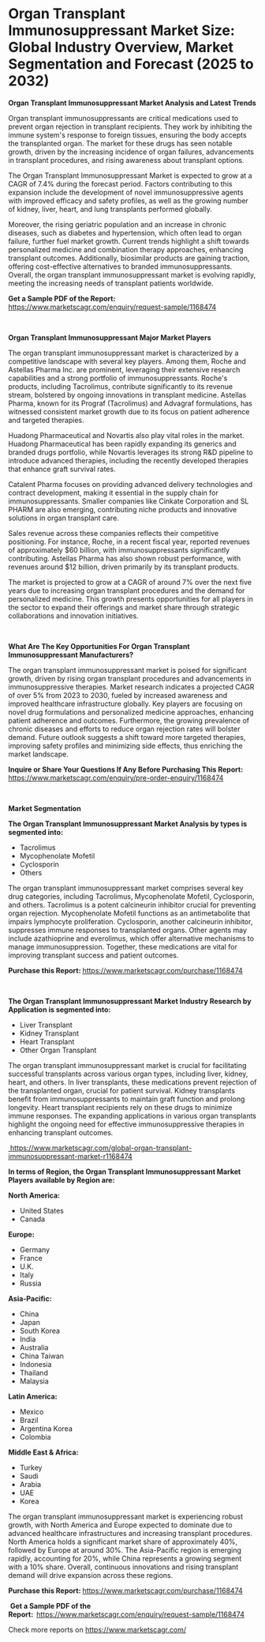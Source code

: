 <p><h1>Organ Transplant Immunosuppressant Market Size: Global Industry Overview, Market Segmentation and Forecast (2025 to 2032)</h1></p><p><strong>Organ Transplant Immunosuppressant Market Analysis and Latest Trends</strong></p>
<p><p>Organ transplant immunosuppressants are critical medications used to prevent organ rejection in transplant recipients. They work by inhibiting the immune system's response to foreign tissues, ensuring the body accepts the transplanted organ. The market for these drugs has seen notable growth, driven by the increasing incidence of organ failures, advancements in transplant procedures, and rising awareness about transplant options.</p><p>The Organ Transplant Immunosuppressant Market is expected to grow at a CAGR of 7.4% during the forecast period. Factors contributing to this expansion include the development of novel immunosuppressive agents with improved efficacy and safety profiles, as well as the growing number of kidney, liver, heart, and lung transplants performed globally. </p><p>Moreover, the rising geriatric population and an increase in chronic diseases, such as diabetes and hypertension, which often lead to organ failure, further fuel market growth. Current trends highlight a shift towards personalized medicine and combination therapy approaches, enhancing transplant outcomes. Additionally, biosimilar products are gaining traction, offering cost-effective alternatives to branded immunosuppressants. Overall, the organ transplant immunosuppressant market is evolving rapidly, meeting the increasing needs of transplant patients worldwide.</p></p>
<p><strong>Get a Sample PDF of the Report:&nbsp;</strong> <a href="https://www.marketscagr.com/enquiry/request-sample/1168474?utm_campaign=2942&utm_medium=2&utm_source=Github&utm_content=ia&utm_term=29032025&utm_id=organ-transplant-immunosuppressant">https://www.marketscagr.com/enquiry/request-sample/1168474</a></p>
<p>&nbsp;</p>
<p><strong>Organ Transplant Immunosuppressant Major Market Players</strong></p>
<p><p>The organ transplant immunosuppressant market is characterized by a competitive landscape with several key players. Among them, Roche and Astellas Pharma Inc. are prominent, leveraging their extensive research capabilities and a strong portfolio of immunosuppressants. Roche's products, including Tacrolimus, contribute significantly to its revenue stream, bolstered by ongoing innovations in transplant medicine. Astellas Pharma, known for its Prograf (Tacrolimus) and Advagraf formulations, has witnessed consistent market growth due to its focus on patient adherence and targeted therapies.</p><p>Huadong Pharmaceutical and Novartis also play vital roles in the market. Huadong Pharmaceutical has been rapidly expanding its generics and branded drugs portfolio, while Novartis leverages its strong R&D pipeline to introduce advanced therapies, including the recently developed therapies that enhance graft survival rates.</p><p>Catalent Pharma focuses on providing advanced delivery technologies and contract development, making it essential in the supply chain for immunosuppressants. Smaller companies like Cinkate Corporation and SL PHARM are also emerging, contributing niche products and innovative solutions in organ transplant care.</p><p>Sales revenue across these companies reflects their competitive positioning. For instance, Roche, in a recent fiscal year, reported revenues of approximately $60 billion, with immunosuppressants significantly contributing. Astellas Pharma has also shown robust performance, with revenues around $12 billion, driven primarily by its transplant products.</p><p>The market is projected to grow at a CAGR of around 7% over the next five years due to increasing organ transplant procedures and the demand for personalized medicine. This growth presents opportunities for all players in the sector to expand their offerings and market share through strategic collaborations and innovation initiatives.</p></p>
<p>&nbsp;</p>
<p><strong>What Are The Key Opportunities For Organ Transplant Immunosuppressant Manufacturers?</strong></p>
<p><p>The organ transplant immunosuppressant market is poised for significant growth, driven by rising organ transplant procedures and advancements in immunosuppressive therapies. Market research indicates a projected CAGR of over 5% from 2023 to 2030, fueled by increased awareness and improved healthcare infrastructure globally. Key players are focusing on novel drug formulations and personalized medicine approaches, enhancing patient adherence and outcomes. Furthermore, the growing prevalence of chronic diseases and efforts to reduce organ rejection rates will bolster demand. Future outlook suggests a shift toward more targeted therapies, improving safety profiles and minimizing side effects, thus enriching the market landscape.</p></p>
<p><strong>Inquire or Share Your Questions If Any Before Purchasing This Report:</strong> <a href="https://www.marketscagr.com/enquiry/pre-order-enquiry/1168474?utm_campaign=2942&utm_medium=2&utm_source=Github&utm_content=ia&utm_term=29032025&utm_id=organ-transplant-immunosuppressant">https://www.marketscagr.com/enquiry/pre-order-enquiry/1168474</a></p>
<p>&nbsp;</p>
<p><strong>Market Segmentation</strong></p>
<p><strong>The Organ Transplant Immunosuppressant Market Analysis by types is segmented into:</strong></p>
<p><ul><li>Tacrolimus</li><li>Mycophenolate Mofetil</li><li>Cyclosporin</li><li>Others</li></ul></p>
<p><p>The organ transplant immunosuppressant market comprises several key drug categories, including Tacrolimus, Mycophenolate Mofetil, Cyclosporin, and others. Tacrolimus is a potent calcineurin inhibitor crucial for preventing organ rejection. Mycophenolate Mofetil functions as an antimetabolite that impairs lymphocyte proliferation. Cyclosporin, another calcineurin inhibitor, suppresses immune responses to transplanted organs. Other agents may include azathioprine and everolimus, which offer alternative mechanisms to manage immunosuppression. Together, these medications are vital for improving transplant success and patient outcomes.</p></p>
<p><strong>Purchase this Report:&nbsp;</strong><a href="https://www.marketscagr.com/purchase/1168474?utm_campaign=2942&utm_medium=2&utm_source=Github&utm_content=ia&utm_term=29032025&utm_id=organ-transplant-immunosuppressant">https://www.marketscagr.com/purchase/1168474</a></p>
<p>&nbsp;</p>
<p><strong>The Organ Transplant Immunosuppressant Market Industry Research by Application is segmented into:</strong></p>
<p><ul><li>Liver Transplant</li><li>Kidney Transplant</li><li>Heart Transplant</li><li>Other Organ Transplant</li></ul></p>
<p><p>The organ transplant immunosuppressant market is crucial for facilitating successful transplants across various organ types, including liver, kidney, heart, and others. In liver transplants, these medications prevent rejection of the transplanted organ, crucial for patient survival. Kidney transplants benefit from immunosuppressants to maintain graft function and prolong longevity. Heart transplant recipients rely on these drugs to minimize immune responses. The expanding applications in various organ transplants highlight the ongoing need for effective immunosuppressive therapies in enhancing transplant outcomes.</p></p>
<p><a href="https://www.marketscagr.com/global-organ-transplant-immunosuppressant-market-r1168474?utm_campaign=2942&utm_medium=2&utm_source=Github&utm_content=ia&utm_term=29032025&utm_id=organ-transplant-immunosuppressant">&nbsp;https://www.marketscagr.com/global-organ-transplant-immunosuppressant-market-r1168474</a></p>
<p><strong>In terms of Region, the Organ Transplant Immunosuppressant Market Players available by Region are:</strong></p>
<p>
    <p> <strong> North America: </strong>
        <ul>
            <li>United States</li>
            <li>Canada</li>
        </ul>
        </p> 
    <p> <strong> Europe: </strong>
        <ul>
            <li>Germany</li>
            <li>France</li>
            <li>U.K.</li>
            <li>Italy</li>
            <li>Russia</li>
        </ul>
        </p> 
    <p> <strong> Asia-Pacific: </strong>
        <ul>
            <li>China</li>
            <li>Japan</li>
            <li>South Korea</li>
            <li>India</li>
            <li>Australia</li>
            <li>China Taiwan</li>
            <li>Indonesia</li>
            <li>Thailand</li>
            <li>Malaysia</li>
        </ul>
        </p> 
    <p> <strong> Latin America: </strong>
        <ul>
            <li>Mexico</li>
            <li>Brazil</li>
            <li>Argentina Korea</li>
            <li>Colombia</li>
        </ul>
        </p> 
    <p> <strong> Middle East & Africa: </strong>
        <ul>
            <li>Turkey</li>
            <li>Saudi</li>
            <li>Arabia</li>
            <li>UAE</li>
            <li>Korea</li>
        </ul>
    </p>
    </p>
<p><p>The organ transplant immunosuppressant market is experiencing robust growth, with North America and Europe expected to dominate due to advanced healthcare infrastructures and increasing transplant procedures. North America holds a significant market share of approximately 40%, followed by Europe at around 30%. The Asia-Pacific region is emerging rapidly, accounting for 20%, while China represents a growing segment with a 10% share. Overall, continuous innovations and rising transplant demand will drive expansion across these regions.</p></p>
<p><strong>Purchase this Report: </strong><a href="https://www.marketscagr.com/purchase/1168474?utm_campaign=2942&utm_medium=2&utm_source=Github&utm_content=ia&utm_term=29032025&utm_id=organ-transplant-immunosuppressant">https://www.marketscagr.com/purchase/1168474</a></p>
<p>&nbsp;<strong>Get a Sample PDF of the Report:&nbsp;&nbsp;</strong><a href="https://www.marketscagr.com/enquiry/request-sample/1168474?utm_campaign=2942&utm_medium=2&utm_source=Github&utm_content=ia&utm_term=29032025&utm_id=organ-transplant-immunosuppressant">https://www.marketscagr.com/enquiry/request-sample/1168474</a></p>
<p><strong></strong></p>
<p>Check more reports on <a href="https://www.marketscagr.com/?utm_campaign=2942&utm_medium=2&utm_source=Github&utm_content=ia&utm_term=29032025&utm_id=organ-transplant-immunosuppressant">https://www.marketscagr.com/</a></p>